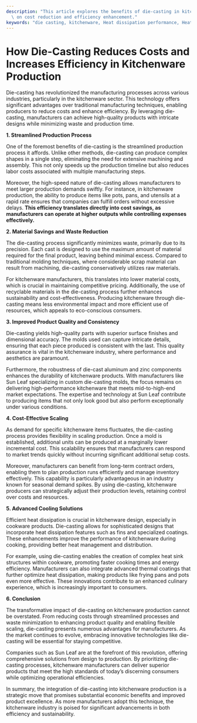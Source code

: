 ```yaml
---
description: "This article explores the benefits of die-casting in kitchenware production, focusing\
  \ on cost reduction and efficiency enhancement."
keywords: "die casting, kitchenware, Heat dissipation performance, Heat sink"
---
```

# How Die-Casting Reduces Costs and Increases Efficiency in Kitchenware Production

Die-casting has revolutionized the manufacturing processes across various industries, particularly in the kitchenware sector. This technology offers significant advantages over traditional manufacturing techniques, enabling producers to reduce costs and enhance efficiency. By leveraging die-casting, manufacturers can achieve high-quality products with intricate designs while minimizing waste and production time.

**1. Streamlined Production Process**

One of the foremost benefits of die-casting is the streamlined production process it affords. Unlike other methods, die-casting can produce complex shapes in a single step, eliminating the need for extensive machining and assembly. This not only speeds up the production timeline but also reduces labor costs associated with multiple manufacturing steps.

Moreover, the high-speed nature of die-casting allows manufacturers to meet larger production demands swiftly. For instance, in kitchenware production, the ability to produce items like pots, pans, and utensils at a rapid rate ensures that companies can fulfill orders without excessive delays. **This efficiency translates directly into cost savings, as manufacturers can operate at higher outputs while controlling expenses effectively.**

**2. Material Savings and Waste Reduction**

The die-casting process significantly minimizes waste, primarily due to its precision. Each cast is designed to use the maximum amount of material required for the final product, leaving behind minimal excess. Compared to traditional molding techniques, where considerable scrap material can result from machining, die-casting conservatively utilizes raw materials.

For kitchenware manufacturers, this translates into lower material costs, which is crucial in maintaining competitive pricing. Additionally, the use of recyclable materials in the die-casting process further enhances sustainability and cost-effectiveness. Producing kitchenware through die-casting means less environmental impact and more efficient use of resources, which appeals to eco-conscious consumers.

**3. Improved Product Quality and Consistency**

Die-casting yields high-quality parts with superior surface finishes and dimensional accuracy. The molds used can capture intricate details, ensuring that each piece produced is consistent with the last. This quality assurance is vital in the kitchenware industry, where performance and aesthetics are paramount.

Furthermore, the robustness of die-cast aluminum and zinc components enhances the durability of kitchenware products. With manufacturers like Sun Leaf specializing in custom die-casting molds, the focus remains on delivering high-performance kitchenware that meets mid-to-high-end market expectations. The expertise and technology at Sun Leaf contribute to producing items that not only look good but also perform exceptionally under various conditions.

**4. Cost-Effective Scaling**

As demand for specific kitchenware items fluctuates, the die-casting process provides flexibility in scaling production. Once a mold is established, additional units can be produced at a marginally lower incremental cost. This scalability ensures that manufacturers can respond to market trends quickly without incurring significant additional setup costs.

Moreover, manufacturers can benefit from long-term contract orders, enabling them to plan production runs efficiently and manage inventory effectively. This capability is particularly advantageous in an industry known for seasonal demand spikes. By using die-casting, kitchenware producers can strategically adjust their production levels, retaining control over costs and resources.

**5. Advanced Cooling Solutions**

Efficient heat dissipation is crucial in kitchenware design, especially in cookware products. Die-casting allows for sophisticated designs that incorporate heat dissipation features such as fins and specialized coatings. These enhancements improve the performance of kitchenware during cooking, providing better heat management and distribution.

For example, using die-casting enables the creation of complex heat sink structures within cookware, promoting faster cooking times and energy efficiency. Manufacturers can also integrate advanced thermal coatings that further optimize heat dissipation, making products like frying pans and pots even more effective. These innovations contribute to an enhanced culinary experience, which is increasingly important to consumers.

**6. Conclusion**

The transformative impact of die-casting on kitchenware production cannot be overstated. From reducing costs through streamlined processes and waste minimization to enhancing product quality and enabling flexible scaling, die-casting presents numerous advantages for manufacturers. As the market continues to evolve, embracing innovative technologies like die-casting will be essential for staying competitive.

Companies such as Sun Leaf are at the forefront of this revolution, offering comprehensive solutions from design to production. By prioritizing die-casting processes, kitchenware manufacturers can deliver superior products that meet the high standards of today’s discerning consumers while optimizing operational efficiencies.

In summary, the integration of die-casting into kitchenware production is a strategic move that promises substantial economic benefits and improved product excellence. As more manufacturers adopt this technique, the kitchenware industry is poised for significant advancements in both efficiency and sustainability.
